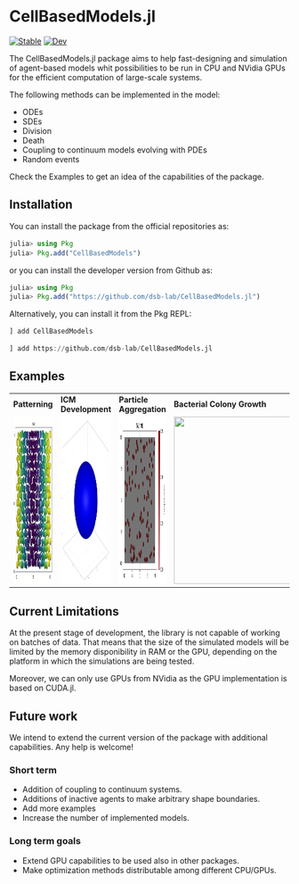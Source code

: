 # CellBasedModels.jl

[![Stable](https://img.shields.io/badge/docs-stable-blue.svg)](https://dsb-lab.github.io/CellBasedModels.jl/stable/)
[![Dev](https://img.shields.io/badge/docs-dev-blue.svg)](https://dsb-lab.github.io/CellBasedModels.jl/dev/)

The CellBasedModels.jl package aims to help fast-designing and simulation of agent-based models whit possibilities to be run in CPU and NVidia GPUs for the efficient computation of large-scale systems. 

The following methods can be implemented in the model:

 - ODEs
 - SDEs
 - Division
 - Death
 - Coupling to continuum models evolving with PDEs
 - Random events

Check the 
Examples to get an idea of the capabilities of the package.

## Installation

You can install the package from the official repositories as:

```julia
julia> using Pkg
julia> Pkg.add("CellBasedModels")
```

or you can install the developer version from Github as:

```julia
julia> using Pkg
julia> Pkg.add("https://github.com/dsb-lab/CellBasedModels.jl")
```

Alternatively, you can install it from the Pkg REPL:

```julia
] add CellBasedModels
```

```julia
] add https://github.com/dsb-lab/CellBasedModels.jl
```

## Examples

||||||
|---|---|---|---|---|
|**Patterning**|**ICM Development**|**Particle Aggregation**|**Bacterial Colony Growth**|**Bacterial Chemotaxis**|
|<img src="./docs/src/assets/patterning.gif" width="300" height="300">|<img src="./docs/src/assets/Development.gif" width="300" height="300">|<img src="./docs/src/assets/aggregation.gif" width="300" height="300">|<img src="./docs/src/assets/colony.gif" width="300" height="300">|<img src="./docs/src/assets/chemotaxis.gif" width="300" height="300">|

## Current Limitations

At the present stage of development, the library is not capable of working on batches of data. That means that the size of the simulated models will be limited by the memory disponibility in RAM or the GPU, depending on the platform in which the simulations are being tested. 

Moreover, we can only use GPUs from NVidia as the GPU implementation is based on CUDA.jl.

## Future work

We intend to extend the current version of the package with additional capabilities. Any help is welcome!

### Short term 

 - Addition of coupling to continuum systems.
 - Additions of inactive agents to make arbitrary shape boundaries.
 - Add more examples
 - Increase the number of implemented models.

### Long term goals

 - Extend GPU capabilities to be used also in other packages.
 - Make optimization methods distributable among different CPU/GPUs.